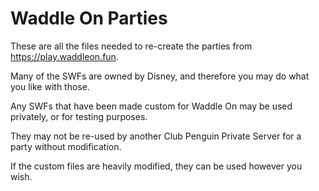 # Waddle On Parties
These are all the files needed to re-create the parties from https://play.waddleon.fun.

Many of the SWFs are owned by Disney, and therefore you may do what you like with those.

Any SWFs that have been made custom for Waddle On may be used privately, or for testing purposes.

They may not be re-used by another Club Penguin Private Server for a party without modification.

If the custom files are heavily modified, they can be used however you wish.
